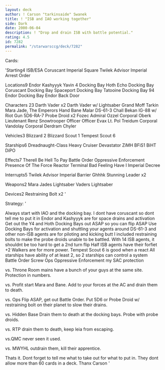 ```yaml
---
layout: deck
author: ! Carson "tarkinsaide" Swanek
title: ! "ISB and IAO working together"
side: Dark
date: 2000-06-04
description: ! "Drop and drain ISB with battle potential."
rating: 4.5
id: 7282
permalink: "/starwarsccg/deck/7282"
---
```

Cards: 

'Starting4
ISB/ESA
Coruscant Imperial Square
Twilek Advisor
Imperial Arrest Order

Locations9
Endor
Kashyyyk
Yavin 4 Docking Bay
Hoth Echo Docking Bay
Coruscant Docking Bay
Spaceport Docking Bay
Tatooine Docking Bay 94
Endor Docking Bay
Endor Back Door

Characters 23
Darth Vader x2
Darth Vader w/ Lightsaber
Grand Moff Tarkin
Mara Jade, The Emperors Hand
Bane Malar
DS-61-3
Chall Bekan
IG-88 w/ Riot Gun
5D6-RA-7
Probe Droid x2
Fozec
Admiral Ozzel
Corporal Oberk
Lieutenant Renz
Snowtrooper Officer
Officer Evax
Lt. Pol Treidum
Corporal Vandolay
Corporal Derdram
Chyler

Vehicles3
Blizzard 2
Blizzard Scout 1
Tempest Scout 6

Starships6
Dreadnaught-Class Heavy Cruiser
Devastator
ZiMH
BFiS1
BiHT
DiPO

Effects7
Therell Be Hell To Pay
Battle Order
Oppressive Enforcement
Presence Of The Force
Reactor Terminal
Bad Feeling Have I
Imperial Decree

Interrupts5
Twilek Advisor
Imperial Barrier
Ghhhk
Stunning Leader x2

Weapons2
Mara Jades Lightsaber
Vaders Lightsaber

Devices2
Restraining Bolt x2
'

Strategy: '

Always start with IAO and the docking bay.  I dont have coruscant so dont tell me to put it in
Endor and Kashyyyk are for space drains and activation
Get out the Y4 and Hoth Docking Bays out ASAP so you can flip ASAP
Use Docking Bays for activation and shuttling your agents around
DS-61-3 and other non-ISB agents are for piloting and kicking butt
I included restraining bolts to make the probe droids unable to be battled.
With 14 ISB agents, it shouldnt be too hard to get a 2nd turn flip
Half ISB agents have their forfiet +2
Walkers are for more power.
Tempest Scout 6 is good when a react
All starships have ability of at least 2, so 2 starships can control a system
Battle Order Screw Ops
Oppressive Enforcement my SAC protection

vs. Throne Room mains have a bunch of your guys at the same site.  Protection in numbers.

vs. Profit start Mara and Bane.  Add to your forces at the AC and drain them to death.

vs. Ops Flip ASAP, get out Battle Order.  Put 5D6 or Probe Droid w/ restraining bolt on their planet to slow their drains.

vs. Hidden Base  Drain them to death at the docking bays.  Probe with probe droids.

vs. RTP drain them to death, keep leia from escaping.

vs.QMC  never seen it used.

vs. MWYHL  outdrain them, kill their apprentice.

Thats it.  Dont forget to tell me what to take out for what to put in.	They dont allow more than 60 cards in a deck.
Thanx
Carson '
